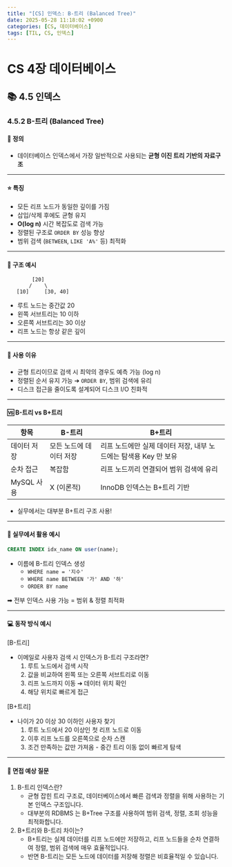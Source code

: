 ```yaml
---
title: "[CS] 인덱스: B-트리 (Balanced Tree)"
date: 2025-05-28 11:18:02 +0900
categories: [CS, 데이터베이스]
tags: [TIL, CS, 인덱스]
---
```

# CS 4장 데이터베이스
## 📚 4.5 인덱스

### 4.5.2 B-트리 (Balanced Tree)

#### 📘 정의
- 데이터베이스 인덱스에서 가장 일반적으로 사용되는 **균형 이진 트리 기반의 자료구조**

---

#### ⭐️ 특징
- 모든 리프 노드가 동일한 깊이를 가짐
- 삽입/삭제 후에도 균형 유지
- **O(log n)** 시간 복잡도로 검색 가능
- 정렬된 구조로 `ORDER BY` 성능 향상
- 범위 검색 (`BETWEEN`, `LIKE 'A%'` 등) 최적화

---

#### 📌 구조 예시

```plaintext
        [20]
       /    \
   [10]     [30, 40]
```
- 루트 노드는 중간값 20
- 왼쪽 서브트리는 10 이하
- 오른쪽 서브트리는 30 이상
- 리프 노드는 항상 같은 깊이

---

#### 🎯 사용 이유
- 균형 트리이므로 검색 시 최악의 경우도 예측 가능 (log n)
- 정렬된 순서 유지 가능 ➔ `ORDER BY`, 범위 검색에 유리
- 디스크 접근을 줄이도록 설계되어 디스크 I/O 친화적

---

#### 🆚 B-트리 vs B+트리

| 항목       | **B-트리**          | **B+트리**                                |
|----------|---------------|-----------------------------------------|
| 데이터 저장   | 모든 노드에 데이터 저장 | 리프 노드에만 실제 데이터 저장, 내부 노드에는 탐색용 Key 만 보유 |
| 순차 접근    | 복잡함           | 리프 노드끼리 연결되어 범위 검색에 유리                  |
| MySQL 사용 | X (이론적)       | InnoDB 인덱스는 B+트리 기반                     |

- 실무에서는 대부분 B+트리 구조 사용!

---

#### 🏢 실무에서 활용 예시

```sql
CREATE INDEX idx_name ON user(name);
```

- 이름에 B-트리 인덱스 생성
  - `WHERE name = '지수'`
  - `WHERE name BETWEEN '가' AND '하'`
  - `ORDER BY name`

➡︎ 전부 인덱스 사용 가능 = 범위 & 정렬 최적화

---

#### 💻 동작 방식 예시

[B-트리]

- 이메일로 사용자 검색 시 인덱스가 B-트리 구조라면?
  1. 루트 노드에서 검색 시작
  2. 값을 비교하여 왼쪽 또는 오른쪽 서브트리로 이동
  3. 리프 노드까지 이동 ➔ 데이터 위치 확인
  4. 해당 위치로 빠르게 접근

[B+트리]

- 나이가 20 이상 30 이하인 사용자 찾기
  1. 루트 노드에서 20 이상인 첫 리프 노드로 이동
  2. 이후 리프 노드를 오른쪽으로 순차 스캔
  3. 조건 만족하는 값만 가져옴 - 중간 트리 이동 없이 빠르게 탐색

---

#### 🎤 면접 예상 질문
1. B-트리 인덱스란?
   - 균형 잡힌 트리 구조로, 데이터베이스에서 빠른 검색과 정렬을 위해 사용하는 기본 인덱스 구조입니다.
   - 대부분의 RDBMS 는 B+Tree 구조를 사용하여 범위 검색, 정렬, 조회 성능을 최적화합니다.
2. B+트리와 B-트리 차이는?
   - B+트리는 실제 데이터를 리프 노드에만 저장하고, 리프 노드들을 순차 연결하여 정렬, 범위 검색에 매우 효율적입니다.
   - 반면 B-트리는 모든 노드에 데이터를 저장해 정렬은 비효율적일 수 있습니다.
